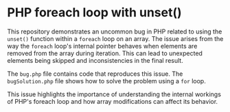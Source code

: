 # PHP foreach loop with unset()
This repository demonstrates an uncommon bug in PHP related to using the `unset()` function within a `foreach` loop on an array.  The issue arises from the way the `foreach` loop's internal pointer behaves when elements are removed from the array during iteration. This can lead to unexpected elements being skipped and inconsistencies in the final result.

The `bug.php` file contains code that reproduces this issue. The `bugSolution.php` file shows how to solve the problem using a `for` loop.

This issue highlights the importance of understanding the internal workings of PHP's foreach loop and how array modifications can affect its behavior.